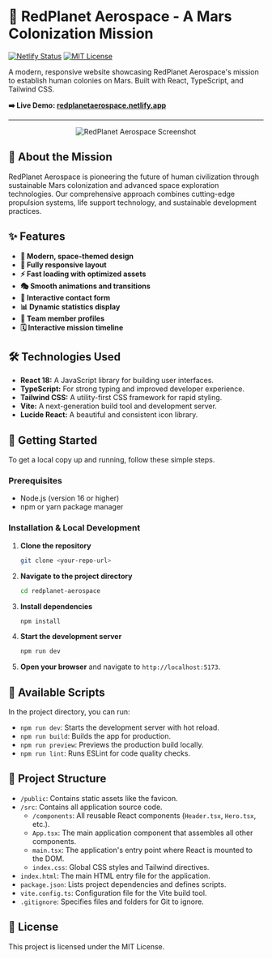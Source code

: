 # 🚀 RedPlanet Aerospace - A Mars Colonization Mission

[![Netlify Status](https://api.netlify.com/api/v1/badges/56ee82c3-a3d8-4ce0-b805-98f415ca87ca/deploy-status)](https://app.netlify.com/projects/redplanetaerospace/deploys) [![MIT License](https://img.shields.io/badge/License-MIT-green.svg)](https://choosealicense.com/licenses/mit/)

A modern, responsive website showcasing RedPlanet Aerospace's mission to establish human colonies on Mars. Built with React, TypeScript, and Tailwind CSS.

**➡️ Live Demo: [redplanetaerospace.netlify.app](https://redplanetaerospace.netlify.app)**

---

<div align="center">

 ![RedPlanet Aerospace Screenshot](https://github.com/user-attachments/assets/f447d4ac-4b9b-45f0-a1af-13a41e05caad)

</div>

## 🌌 About the Mission

RedPlanet Aerospace is pioneering the future of human civilization through sustainable Mars colonization and advanced space exploration technologies. Our comprehensive approach combines cutting-edge propulsion systems, life support technology, and sustainable development practices.

## ✨ Features

* **🎨 Modern, space-themed design**
* **📱 Fully responsive layout**
* **⚡ Fast loading with optimized assets**
* **🎭 Smooth animations and transitions**
* **📧 Interactive contact form**
* **📊 Dynamic statistics display**
* **👥 Team member profiles**
* **🗓️ Interactive mission timeline**

## 🛠️ Technologies Used

* **React 18:** A JavaScript library for building user interfaces.
* **TypeScript:** For strong typing and improved developer experience.
* **Tailwind CSS:** A utility-first CSS framework for rapid styling.
* **Vite:** A next-generation build tool and development server.
* **Lucide React:** A beautiful and consistent icon library.

## 🚀 Getting Started

To get a local copy up and running, follow these simple steps.

### Prerequisites

* Node.js (version 16 or higher)
* npm or yarn package manager

### Installation & Local Development

1.  **Clone the repository**
    ```sh
    git clone <your-repo-url>
    ```
2.  **Navigate to the project directory**
    ```sh
    cd redplanet-aerospace
    ```
3.  **Install dependencies**
    ```sh
    npm install
    ```
4.  **Start the development server**
    ```sh
    npm run dev
    ```
5.  **Open your browser** and navigate to `http://localhost:5173`.

## 📜 Available Scripts

In the project directory, you can run:

* `npm run dev`: Starts the development server with hot reload.
* `npm run build`: Builds the app for production.
* `npm run preview`: Previews the production build locally.
* `npm run lint`: Runs ESLint for code quality checks.

## 📂 Project Structure

* `/public`: Contains static assets like the favicon.
* `/src`: Contains all application source code.
    * `/components`: All reusable React components (`Header.tsx`, `Hero.tsx`, etc.).
    * `App.tsx`: The main application component that assembles all other components.
    * `main.tsx`: The application's entry point where React is mounted to the DOM.
    * `index.css`: Global CSS styles and Tailwind directives.
* `index.html`: The main HTML entry file for the application.
* `package.json`: Lists project dependencies and defines scripts.
* `vite.config.ts`: Configuration file for the Vite build tool.
* `.gitignore`: Specifies files and folders for Git to ignore.

## 📄 License

This project is licensed under the MIT License.
